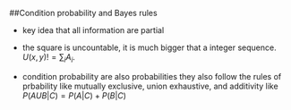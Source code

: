 ##Condition probability and Bayes rules

* key idea that all information are partial

* the square is uncountable, it is much bigger that a integer sequence.  $U{(x,y)} != \sum_{i} A_{i}$.
* condition probability are also probabilities they also follow the rules of prbability like mutually exclusive, union exhaustive, and additivity like $P(A U B | C) = P(A|C)+P(B|C)$
